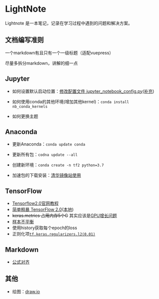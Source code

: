 # LightNote

Lightnote 是一本笔记，记录在学习过程中遇到的问题和解决方案。

## 文档编写准则

一个markdown有且只有一个一级标题（适配vuepress）

尽量多拆分markdown，讲解的细一点



## Jupyter

- 如何设置默认启动位置：[修改配置文件 jupyter_notebook_config.py](https://www.cnblogs.com/xxtalhr/p/10841241.html)([补充](https://blog.csdn.net/qq_42711359/article/details/98305578))

- 如何使用conda的其他环境(增加其他kernel)：`conda install nb_conda_kernels`

- 如何更换主题



## Anaconda

- 更新Anaconda：`conda update conda`

- 更新所有包：`codna update --all`

- 创建新环境：`conda create -n tf2 python=3.7`

- 加速包的下载安装：[清华镜像站使用](https://mirror.tuna.tsinghua.edu.cn/help/anaconda/)



## TensorFlow

- [Tensorflow2.0官网教程](https://tensorflow.google.cn/tutorials/)
- [简单粗暴 TensorFlow 2.0](https://tf.wiki/)([本地](E:\GitHub\tensorflow-handbook\docs\index.html))
- ~~keras.metrics 占用内存5个G~~ 其实应该是[GPU增长问题](https://tensorflow.google.cn/guide/gpu#limiting_gpu_memory_growth)
- [样本不平衡]( https://tensorflow.google.cn/tutorials/structured_data/imbalanced_data?hl=en )
- 使用history获取每个epoch的loss
- 正则化项[`tf.keras.regularizers.l2(0.01)`]( https://tensorflow.google.cn/guide/keras/overview?hl=en#configure_the_layers )

## Markdown

- [公式对齐](https://blog.csdn.net/bendanban/article/details/77336206)

## 其他

- 绘图：[draw.io](https://draw.io)